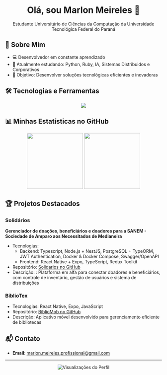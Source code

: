 <!--
<div align="center">
  <img src="seu-banner-personalizado.png" alt="Banner de Marlon Meireles">
</div>
-->

<h1 align="center">Olá, sou Marlon Meireles 👋</h1>
<p align="center">
        Estudante Universitário de Ciências da Computação da Universidade Tecnológica Federal do Paraná
</p>

<!--<p align="center"
 <a href="https://mail.google.com/mail/?view=cm&fs=1&to=marlon.meireles.profissional@gmail.com">
    <img src="https://img.shields.io/badge/Gmail-D14836?style=for-the-badge&logo=gmail&logoColor=white" alt="Email"/>
  </a>
</p>
-->

## 🚀 Sobre Mim
- 💻 Desenvolvedor em constante aprendizado
- 🌱 Atualmente estudando: Python, Ruby, IA, Sistemas Distribuidos e Corporativos
- 🎯 Objetivo: Desenvolver soluções tecnológicas eficientes e inovadoras

## 🛠️ Tecnologias e Ferramentas
<p align="center">
  <img src="https://skillicons.dev/icons?i=c,cpp,cs,dotnet,html,css,javascript,typescript,mysql,photoshop,git" />
</p>

## 📊 Minhas Estatísticas no GitHub
<div align="center">
  <img height="180em" src="https://github-readme-stats.vercel.app/api/top-langs/?username=Maexar&layout=compact&theme=radical"/>
  <img height="180em" src="https://github-readme-stats.vercel.app/api?username=Maexar&show_icons=true&theme=radical"/>
</div>

## 🏆 Projetos Destacados

### Solidários
**Gerenciador de doações, beneficiários e doadores para a SANEM - Sociedade de Amparo aos Necessitados de Medianeira** 
- Tecnologias:
    - Backend: Typescript, Node.js + NestJS, PostgreSQL + TypeORM, JWT Authentication, Docker & Docker Compose, Swagger/OpenAPI
    - Frontend: React Native + Expo, TypeScript, Redux Toolkit
- Repositório: [Solidarios no GitHub](https://github.com/Maexar/Solidarios)
- Descrição: : Plataforma em alfa para conectar doadores e beneficiários, com controle de inventário, gestão de usuários e sistema de distribuições

### BiblioTex
- Tecnologias: React Native, Expo, JavaScript
- Repositório: [BiblioMob no GitHub](https://github.com/Maexar/Biblioteca_Mobile)
- Descrição: Aplicativo móvel desenvolvido para gerenciamento eficiente de bibliotecas

## 📬 Contato
- **Email**: marlon.meireles.profissional@gmail.com

---

<p align="center">
  <img src="https://komarev.com/ghpvc/?username=Maexar&color=green" alt="Visualizações do Perfil"/>
</p>
